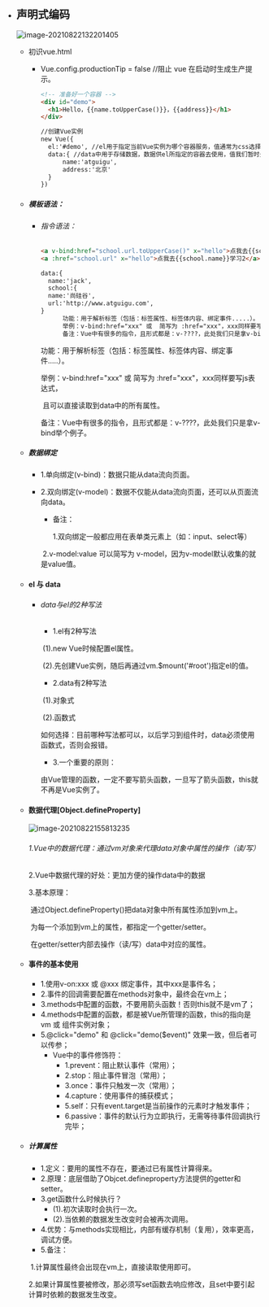 + ## 声明式编码

  ![image-20210822132201405](https://blogrrw.oss-cn-shenzhen.aliyuncs.com/bloguse/20210822214346.png)

  + 初识vue.html

    + Vue.config.productionTip = false //阻止 vue 在启动时生成生产提示。

      ```html
      <!-- 准备好一个容器 -->
      <div id="demo">
      	<h1>Hello，{{name.toUpperCase()}}，{{address}}</h1>
      </div>
      
      //创建Vue实例
      new Vue({
      	el:'#demo', //el用于指定当前Vue实例为哪个容器服务，值通常为css选择器字符串。
      	data:{ //data中用于存储数据，数据供el所指定的容器去使用，值我们暂时先写成一个对象。
      		name:'atguigu',
      		address:'北京'
      	}
      })
      ```

  + ##### 模板语法：

    + ###### 指令语法：

      ```html
      <a v-bind:href="school.url.toUpperCase()" x="hello">点我去{{school.name}}学习1</a>
      <a :href="school.url" x="hello">点我去{{school.name}}学习2</a>
      
      data:{
      	name:'jack',
      	school:{
      	name:'尚硅谷',
      	url:'http://www.atguigu.com',	
      }
      		功能：用于解析标签（包括：标签属性、标签体内容、绑定事件.....）。
      		举例：v-bind:href="xxx" 或  简写为 :href="xxx"，xxx同样要写js表达式，									 且可以直接读取到data中的所有属性。
      		备注：Vue中有很多的指令，且形式都是：v-????，此处我们只是拿v-bind举个例子。
      ```

      功能：用于解析标签（包括：标签属性、标签体内容、绑定事件.....）。

      举例：v-bind:href="xxx" 或 简写为 :href="xxx"，xxx同样要写js表达式，

      ​                   且可以直接读取到data中的所有属性。

      备注：Vue中有很多的指令，且形式都是：v-????，此处我们只是拿v-bind举个例子。

  + ##### 数据绑定

    + 1.单向绑定(v-bind)：数据只能从data流向页面。

    + 2.双向绑定(v-model)：数据不仅能从data流向页面，还可以从页面流向data。

      + 备注：

        1.双向绑定一般都应用在表单类元素上（如：input、select等）

      ​       2.v-model:value 可以简写为 v-model，因为v-model默认收集的就是value值。

  + #### el 与 data

    + ###### data与el的2种写法

      + 1.el有2种写法

      ​       (1).new Vue时候配置el属性。

      ​       (2).先创建Vue实例，随后再通过vm.$mount('#root')指定el的值。

      + 2.data有2种写法

      ​         (1).对象式

      ​         (2).函数式

      ​         如何选择：目前哪种写法都可以，以后学习到组件时，data必须使用函数式，否则会报错。

      + 3.一个重要的原则：

      ​         由Vue管理的函数，一定不要写箭头函数，一旦写了箭头函数，this就不再是Vue实例了。

  + #### 数据代理[Object.defineProperty]

    ![image-20210822155813235](https://blogrrw.oss-cn-shenzhen.aliyuncs.com/bloguse/20210822214342.png)

    ###### 1.Vue中的数据代理：通过vm对象来代理data对象中属性的操作（读/写）

    2.Vue中数据代理的好处：更加方便的操作data中的数据

    3.基本原理：

    ​	通过Object.defineProperty()把data对象中所有属性添加到vm上。

    ​    为每一个添加到vm上的属性，都指定一个getter/setter。

    ​    在getter/setter内部去操作（读/写）data中对应的属性。

  + #### 事件的基本使用

    + 1.使用v-on:xxx 或 @xxx 绑定事件，其中xxx是事件名；
    + 2.事件的回调需要配置在methods对象中，最终会在vm上；
    + 3.methods中配置的函数，不要用箭头函数！否则this就不是vm了；
    + 4.methods中配置的函数，都是被Vue所管理的函数，this的指向是vm 或 组件实例对象；
    + 5.@click="demo" 和 @click="demo($event)" 效果一致，但后者可以传参；
      + Vue中的事件修饰符：
        + 1.prevent：阻止默认事件（常用）；
        + 2.stop：阻止事件冒泡（常用）；
        + 3.once：事件只触发一次（常用）；
        + 4.capture：使用事件的捕获模式；
        + 5.self：只有event.target是当前操作的元素时才触发事件；
        + 6.passive：事件的默认行为立即执行，无需等待事件回调执行完毕；

  + ##### 计算属性

    + 1.定义：要用的属性不存在，要通过已有属性计算得来。
    + 2.原理：底层借助了Objcet.defineproperty方法提供的getter和setter。
    + 3.get函数什么时候执行？
      + (1).初次读取时会执行一次。
      + (2).当依赖的数据发生改变时会被再次调用。
    + 4.优势：与methods实现相比，内部有缓存机制（复用），效率更高，调试方便。
    + 5.备注：

    ​       1.计算属性最终会出现在vm上，直接读取使用即可。

    ​       2.如果计算属性要被修改，那必须写set函数去响应修改，且set中要引起计算时依赖的数据发生改变。 


